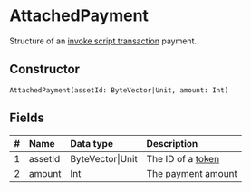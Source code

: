 # AttachedPayment

Structure of an [invoke script transaction](/blockchain/transaction-type/invoke-script-transaction.md) payment.

## Constructor

``` ride
AttachedPayment(assetId: ByteVector|Unit, amount: Int)
```

## Fields

|   #   | Name | Data type | Description |
| :--- | :--- | :--- | :--- |
| 1 | assetId | ByteVector&#124;Unit | The ID of a [token](/blockchain/token.md) |
| 2 | amount | Int | The payment amount |
